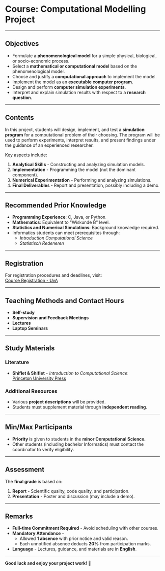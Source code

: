 # **Course: Computational Modelling Project**

---

## **Objectives**

- Formulate a **phenomenological model** for a simple physical, biological, or socio-economic process.  
- Select a **mathematical or computational model** based on the phenomenological model.  
- Choose and justify a **computational approach** to implement the model.  
- Implement the model as an **executable computer program**.  
- Design and perform **computer simulation experiments**.  
- Interpret and explain simulation results with respect to a **research question**.  

---

## **Contents**

In this project, students will design, implement, and test a **simulation program** for a computational problem of their choosing. The program will be used to perform experiments, interpret results, and present findings under the guidance of an experienced researcher.  

Key aspects include:  
1. **Analytical Skills** - Constructing and analyzing simulation models.  
2. **Implementation** - Programming the model (not the dominant component).  
3. **Numerical Experimentation** - Performing and analyzing simulations.  
4. **Final Deliverables** - Report and presentation, possibly including a demo.  

---

## **Recommended Prior Knowledge**

- **Programming Experience**: C, Java, or Python.  
- **Mathematics**: Equivalent to "Wiskunde B" level.  
- **Statistics and Numerical Simulations**: Background knowledge required.  
- Informatics students can meet prerequisites through:  
  - *Introduction Computational Science*  
  - *Statistisch Redeneren*  

---

## **Registration**

For registration procedures and deadlines, visit:  
[Course Registration - UvA](https://student.uva.nl/en/topics/course-registration)  

---

## **Teaching Methods and Contact Hours**

- **Self-study**  
- **Supervision and Feedback Meetings**  
- **Lectures**  
- **Laptop Seminars**  

---

## **Study Materials**

### **Literature**  
- **Shiflet & Shiflet** - *Introduction to Computational Science*:  
  [Princeton University Press](https://press.princeton.edu/titles/10291.html)  

### **Additional Resources**  
- Various **project descriptions** will be provided.  
- Students must supplement material through **independent reading**.  

---

## **Min/Max Participants**

- **Priority** is given to students in the **minor Computational Science**.  
- Other students (including bachelor Informatics) must contact the coordinator to verify eligibility.  

---

## **Assessment**

The **final grade** is based on:  
1. **Report** - Scientific quality, code quality, and participation.  
2. **Presentation** - Poster and discussion (may include a demo).  

---

## **Remarks**

- **Full-time Commitment Required** - Avoid scheduling with other courses.  
- **Mandatory Attendance** -  
  - Allowed **1 absence** with prior notice and valid reason.  
  - Each unnotified absence deducts **20%** from participation marks.  
- **Language** - Lectures, guidance, and materials are in **English**.  

---

**Good luck and enjoy your project work! 🚀**
